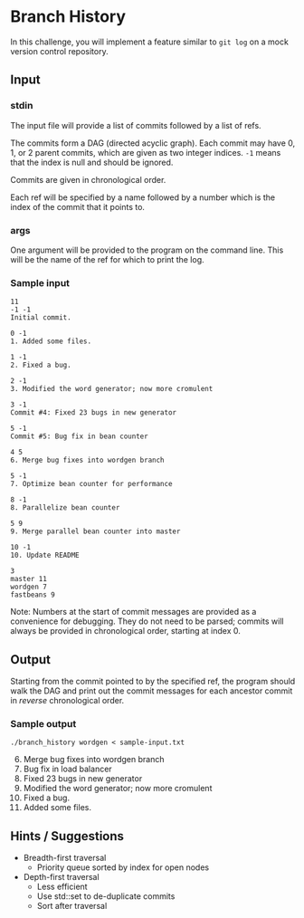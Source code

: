 Branch History
==============
In this challenge, you will implement a feature similar to `git log` on a
mock version control repository.

Input
-----

### stdin
The input file will provide a list of commits followed by a list of refs.

The commits form a DAG (directed acyclic graph). Each commit may have 0,
1, or 2 parent commits, which are given as two integer indices. `-1` means
that the index is null and should be ignored.

Commits are given in chronological order.

Each ref will be specified by a name followed by a number which is the index
of the commit that it points to.

### args

One argument will be provided to the program on the command line. This will
be the name of the ref for which to print the log.

### Sample input
    11
    -1 -1
    Initial commit.

    0 -1
    1. Added some files.

    1 -1
    2. Fixed a bug.

    2 -1
    3. Modified the word generator; now more cromulent

    3 -1
    Commit #4: Fixed 23 bugs in new generator

    5 -1
    Commit #5: Bug fix in bean counter

    4 5
    6. Merge bug fixes into wordgen branch

    5 -1
    7. Optimize bean counter for performance

    8 -1
    8. Parallelize bean counter

    5 9
    9. Merge parallel bean counter into master

    10 -1
    10. Update README

    3
    master 11
    wordgen 7
    fastbeans 9

Note: Numbers at the start of commit messages are provided as a convenience for debugging.
They do not need to be parsed; commits will always be provided in chronological order, starting
at index 0.

Output
------
Starting from the commit pointed to by the specified ref, the program should
walk the DAG and print out the commit messages for each ancestor commit in
*reverse* chronological order.

### Sample output

`./branch_history wordgen < sample-input.txt`

6. Merge bug fixes into wordgen branch
5. Bug fix in load balancer
4. Fixed 23 bugs in new generator
3. Modified the word generator; now more cromulent
2. Fixed a bug.
1. Added some files.


Hints / Suggestions
-------------------
- Breadth-first traversal
    - Priority queue sorted by index for open nodes
- Depth-first traversal
    - Less efficient
    - Use std::set to de-duplicate commits
    - Sort after traversal

